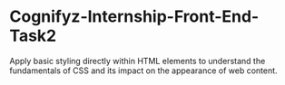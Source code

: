 # Cognifyz-Internship-Front-End-Task2
Apply basic styling directly within HTML elements to understand the fundamentals of CSS and its impact on the appearance of web content.
